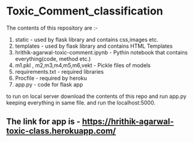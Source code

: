 # Toxic_Comment_classification

The contents of this repository are :-
1. static - used by flask library and contains css,images etc.
2. templates - used by flask library and contains HTML Templates
3. hrithik-agarwal-toxic-comment.ipynb - Pythin notebook that contains everything(code, method etc.)
4. m1.pkl , m2,m3,m4,m5,m6,vekt - Pickle files of models
5. requirements.txt - required libraries
6. Procfile - required by heroku
7. app.py - code for flask app 


to run on local server
download the contents of this repo and run app.py keeping everything in same file. and run the localhost:5000.

## The link for app is - https://hrithik-agarwal-toxic-class.herokuapp.com/
